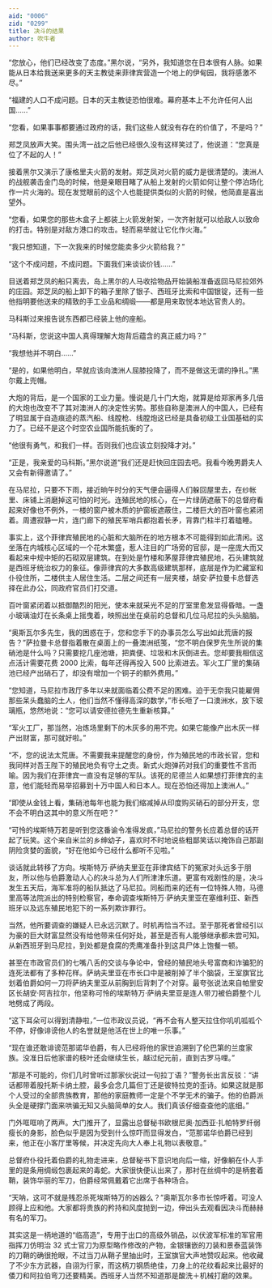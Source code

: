 ```yaml
---
aid: "0006"
zid: "0299"
title: 决斗的结果
author: 吹牛者
---
```


“您放心，他们已经改变了态度。”黑尔说，“另外，我知道您在日本很有人脉。如果能从日本给我送来更多的天主教徒来菲律宾营造一个地上的伊甸园，我将感激不尽。”

“福建的人口不成问题。日本的天主教徒恐怕很难。幕府基本上不允许任何人出国……”

“您看，如果事事都要通过政府的话，我们这些人就没有存在的价值了，不是吗？”

郑芝凤放声大笑。围头湾一战之后他已经很久没有这样笑过了，他说道：“您真是位了不起的人！”

接着黑尔又演示了康格里夫火箭的发射。郑芝凤对火箭的威力是很清楚的。澳洲人的战舰袭击金门岛的时候，他是亲眼目睹了从船上发射的火箭如何让整个停泊场化作一片火海的。现在发觉眼前的这个人也能提供类似的火箭的时候，他简直是喜出望外。

“您看，如果您的那些木盒子上都装上火箭发射架，一次齐射就可以给敌人以致命的打击。特别是对敌方港口的攻击。轻而易举就让它化作火海。”

“我只想知道，下一次我来的时候您能卖多少火箭给我？”

“这个不成问题，不成问题。下面我们来谈谈价钱……”

目送着郑芝凤的船只离去，岛上黑尔的人马收拾物品开始装船准备返回马尼拉郊外的庄园。郑芝凤的船上卸下的箱子里除了银子、西班牙比索和中国银锭，还有一些他指明要他送来的精致的手工业品和绸缎——都是用来取悦本地达官贵人的。

马科斯过来报告说东西都已经装上他的座船。

“马科斯，您说这中国人真得理解大炮背后蕴含的真正威力吗？”

“我想他并不明白……”

“是的，如果他明白，早就应该向澳洲人屈膝投降了，而不是做这无谓的挣扎。”黑尔戴上兜帽。

大炮的背后，是一个国家的工业力量。慢说是几十门大炮，就算是给郑家再多几倍的大炮也改变不了其对澳洲人的决定性劣势。那些自称是澳洲人的中国人，已经有了明显属于自造痕迹的蒸汽船、线膛枪、线膛炮这已经是具备初级工业国基础的实力了。已经不是这个时空农业国所能抗衡的了。

“他很有勇气，和我们一样。否则我们也应该立刻投降才对。”

“正是，我亲爱的马科斯。”黑尔说道“我们还是赶快回庄园去吧。我看今晚男爵夫人又会有新得邀请了。”

在马尼拉，只要不下雨，接近晌午时分的天气便会逼得人们躲回屋里去，在纱帐里、床铺上消磨掉这可怕的时光。连殖民地的核心，在一片绿荫遮蔽下的总督府看起来好像也不例外，一楼的窗户被木质的护窗板遮蔽住，二楼巨大的百叶窗也紧闭着。周遭寂静一片，连门廊下的殖民军哨兵都抱着长矛，背靠门柱半打着瞌睡。

事实上，这个菲律宾殖民地的心脏和大脑所在的地方根本不可能得到如此清闲。这坐落在内城核心区域的一个花木繁盛，惹人注目的广场旁的官邸，是一座庞大而又看起来中规中矩的石砌双层建筑。在到处是竹楼和茅屋菲律宾殖民地，石头建筑就是西班牙统治权力的象征。像菲律宾的大多数高级建筑那样，底层是作为贮藏室和仆役住所，二楼供主人居住生活。二层之间还有一层夹楼，胡安·萨拉曼卡总督选择在此办公，同政府官员们打交道。

百叶窗紧闭着以抵御酷烈的阳光，使本来就采光不足的厅室里愈发显得昏暗。一盏小玻璃油灯在长条桌上摇曳着，映照出坐在桌前的总督和几位马尼拉的头头脑脑。

“奥斯瓦尔多先生，我的困惑在于，您和您手下的办事员怎么写出如此荒唐的报告？”萨拉曼卡总督指着散在桌面上的一叠澳洲纸笺，“您不明白保罗先生所说的集硝池是什么吗？只需要挖几座池塘，把粪便、垃圾和木灰倒进去。您却要我相信这点活计需要花费 2000 比索，每年还得再投入 500 比索进去。军火工厂里的集硝池已经产出硝石了，却没有增加一个铜子的额外费用。”

“您知道，马尼拉市政厅多年以来就面临着公费不足的困难。迫于无奈我只能雇佣那些呆头蠢脑的土人，他们当然不懂得高深的数学，”市长咂了一口澳洲水，放下玻璃瓶，悠然地说：“您可以请安德拉德先生重新核算。”

“军火工厂，那当然，冶炼场里剩下的木灰多的用不完。如果它能像产出木灰一样产出财富，那可就好啦。”

“不，您的说法太荒唐。不需要我来提醒您的身份，作为殖民地的市政长官，您和我同样对吾王陛下的殖民地负有守土之责。新式火炮弹药对我们的重要性不言而喻。因为我们在菲律宾一直没有足够的军队。该死的尼德兰人如果想打菲律宾的主意，他们能轻而易举招募到十万中国人和日本人。现在恐怕还得加上澳洲人。”

“即使从金钱上看，集硝池每年也能为我们缩减掉从印度购买硝石的部分开支，您不会不明白这其中的意义所在吧？”

“可怜的埃斯特万若是听到您这番谕令准得发疯，”马尼拉的警务长应着总督的话开起了玩笑。这个来自米兰的乡绅幼子，喜欢时不时地说些粗鄙笑话以掩饰自己那副阴险贪婪的面貌，“好在他如今已经什么都听不见啦。”

谈话就此转移了方向。埃斯特万·萨纳夫里亚在菲律宾结下的冤家对头远多于朋友，所以他与伯爵激动人心的决斗总为人们所津津乐道。更富有戏剧性的是，决斗发生五天后，海军准将的船队抵达了马尼拉。同船而来的还有一位特殊人物，马德里高等法院派出的特别检察官，奉命调查埃斯特万·萨纳夫里亚在塞维利亚、新西班牙以及远东殖民地犯下的一系列欺诈罪行。

当然，他所要调查的嫌疑人已永远沉默了。时机再恰当不过。至于那死者曾经引以为豪的巨大财富显然没有给他带来任何好处，甚至是否有人能够继承都未尝可知。从新西班牙到马尼拉，到处都是食腐的秃鹰准备扑到这具尸体上饱餐一顿。

甚至在市政官员们的七嘴八舌的交谈与争论中，曾经的殖民地头号富商和诈骗犯的连死法都有了多种花样。萨纳夫里亚在市长口中是被削掉了半个脑袋，王室旗官比划着伯爵如何一刀将萨纳夫里亚从前胸到后背刺了个对穿。最夸张说法来自帕里安区长胡安·阿吉拉尔，他坚称可怜的埃斯特万·萨纳夫里亚是连人带刀被伯爵整个儿地劈成了两段。

“这下耳朵可以得到清静啦，”一位市政议员说，“再不会有人整天拉住你叽叽呱呱个不停，好像诽谤他人的名誉就是他活在世上的唯一乐事。”

“现在谁还敢诽谤范那诺华伯爵，有人已经将他的家世追溯到了伦巴第的兰度家族。没准日后他家谱的枝叶还会继续生长，越过纪元前，直到古罗马哩。”

“那是不可能的，你们几时曾听过那家伙说过一句拉丁语？”警务长出言反驳：“讲话都带着股托斯卡纳土腔，最多会念几篇但丁还是彼特拉克的歪诗。如果这就是那个人受过的全部贵族教育，那他的家庭教师一定是个不学无术的骗子。他的伯爵派头全是硬撑门面来哄骗无知又头脑简单的女人。我们真该仔细查查他的底细。”

门外哐哐响了两声。大门推开了，显露出总督秘书欧根尼奥·加西亚·扎帕特罗纤弱瘦长的身影，脸色似乎是因为受到什么惊吓而显得发白，“范那诺华伯爵已经到来，他正在小客厅里等候，并决定先向大人奉上礼物以表敬意。”

总督府仆役托着伯爵的礼物走进来，总督秘书下意识地向后一缩，好像躺在仆人手里的是条用绸缎包裹起来的毒蛇。大家很快便认出来了，那衬在丝绸中的是柄套着鞘，装饰华丽的军刀，伯爵经常佩戴着它出席于各种场合。

“天呐，这可不就是残忍杀死埃斯特万的凶器么？”奥斯瓦尔多市长惊呼着。可没人顾得上应和他。大家都将贵族的矜持和风度抛到一边，伸出头去观看因决斗而赫赫有名的军刀。

其实这是一柄地道的“临高造”，专用于出口的高级外销品，以伏波军标准的军官用指挥刀仿明治 32 式士官刀为原型略作修改的产物，金银镶嵌的刀装和景泰蓝装饰的刀鞘的确很抢眼，不过当刀从鞘子里抽出时，王室旗官大声地赞叹起来。他收藏了不少东方武器，自诩为行家，而这柄刀钢质绝佳，刀身上的花纹看起来比最好的倭刀和阿拉伯弯刀还要精美。西班牙人当然不知道那是酸洗＋机械打磨的效果。
